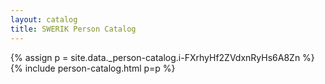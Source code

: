 ```yaml
---
layout: catalog
title: SWERIK Person Catalog
---
```

{% assign p = site.data._person-catalog.i-FXrhyHf2ZVdxnRyHs6A8Zn %}
{% include person-catalog.html p=p %}

